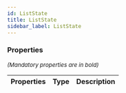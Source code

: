 ```yaml
---
id: ListState
title: ListState
sidebar_label: ListState
---
```




### Properties

<font size="2"><i>(Mandatory properties are in bold)</i></font>

| Properties | Type | Description |
| --------- | ---- | ----------- |
